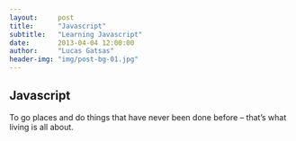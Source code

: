 ```yaml
---
layout:     post
title:      "Javascript"
subtitle:   "Learning Javascript"
date:       2013-04-04 12:00:00
author:     "Lucas Gatsas"
header-img: "img/post-bg-01.jpg"
---
```



<h2 class="section-heading">Javascript</h2>


<span class="caption text-muted">To go places and do things that have never been done before – that’s what living is all about.</span>

